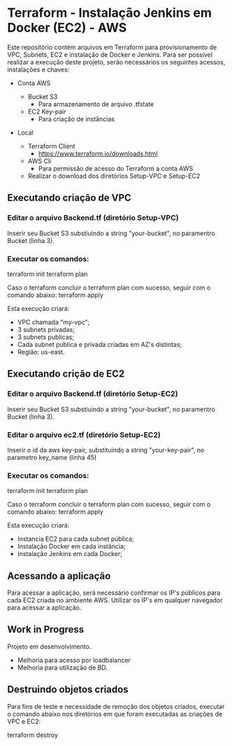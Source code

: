 # Terraform - Instalação Jenkins em Docker (EC2) - AWS

Este repositório contém arquivos em Terraform para provisionamento de VPC, Subnets, EC2 e instalação de Docker e Jenkins.
Para ser possível realizar a execução deste projeto, serão necessários os seguintes acessos, instalações e chaves:
  * Conta AWS
    * Bucket S3
      * Para armazenamento de arquivo .tfstate
    * EC2 Key-pair
      * Para criação de instâncias
  
  * Local
    * Terraform Client
      * https://www.terraform.io/downloads.html
    * AWS Cli
      * Para permissão de acesso do Terraform a conta AWS  
    * Realizar o download dos diretórios Setup-VPC e Setup-EC2
    

## Executando criação de VPC
### Editar o arquivo Backend.tf (diretório Setup-VPC)
Inserir seu Bucket S3 substiuindo a string "your-bucket", no paramentro Bucket (linha 3).

### Executar os comandos:
terraform init
terraform plan

Caso o terraform concluir o terraform plan com sucesso, seguir com o comando abaixo:
terraform apply

Esta execução criará:
  * VPC chamada "my-vpc";
  * 3 subnets privadas;
  * 3 subnets publicas;
  * Cada subnet publica e privada criadas em AZ's distintas;
  * Região: us-east.

## Executando crição de EC2
### Editar o arquivo Backend.tf (diretório Setup-EC2)
Inserir seu Bucket S3 substiuindo a string "your-bucket", no paramentro Bucket (linha 3).

### Editar o arquivo ec2.tf (diretório Setup-EC2)
Inserir o id da aws key-pair, substituindo a string "your-key-pair", no parametro key_name (linha 45)

### Executar os comandos:
terraform init
terraform plan

Caso o terraform concluir o terraform plan com sucesso, seguir com o comando abaixo:
terraform apply

Esta execução criará:
  * Instancia EC2 para cada subnet pública;
  * Instalação Docker em cada instância;
  * Instalação Jenkins em cada Docker;

## Acessando a aplicação
Para acessar a aplicação, será necessário confirmar os IP's públicos para cada EC2 criada no ambiente AWS.
Utilizar os IP's em qualquer navegador para acessar a aplicação.

## Work in Progress
Projeto em desenvolvimento.
  * Melhoria para acesso por loadbalancer
  * Melhoria para utilização de BD.

## Destruindo objetos criados
Para fins de teste e necessidade de remoção dos objetos criados, executar o comando abaixo nos diretórios em que foram executadas as criações de VPC e EC2:

terraform destroy
